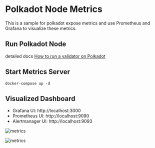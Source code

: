 # Polkadot Node Metrics
This is a sample for polkadot expose metrics and use Prometheus and Grafana
to visualize these metrics.

## Run Polkadot Node
detailed docs [How to run a validator on Polkadot](https://wiki.polkadot.network/docs/en/maintain-guides-how-to-validate-polkadot)

## Start Metrics Server
```
docker-compose up -d
```

## Visualized Dashboard
- Grafana UI: http://localhost:3000
- Prometheus UI: http://localhost:9090
- Alertmanager UI: http://localhost:9093

![metrics](https://grafana.com/api/dashboards/12425/images/8296/image)

![metrics](https://grafana.com/api/dashboards/12425/images/8297/image)

